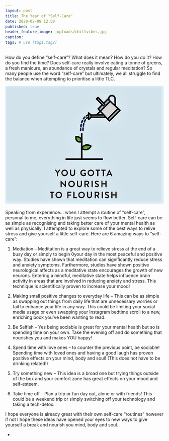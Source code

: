 ```yaml
---
layout: post
title: The Year of "Self-Care"
date: 2020-02-08 12:50
published: true
header_feature_image: _uploads/chillvibes.jpg
caption:
tags: # use [tag1,tag2]
---
```


How do you define “self-care”? What does it mean? How do you do it? How do you find the time? Does self-care really involve eating a tonne of greens, a fresh manicure, an abundance of crystals and regular meditation? So many people use the word “self-care” but ultimately, we all struggle to find the balance when attempting to prioritise a little TLC.

[![Nourish to Flourish ](/_uploads/HC-picture-2.jpg)](/_uploads/HC-picture-2.jpg)

Speaking from experience… when I attempt a routine of “self-care”, personal to me, everything in life just seems to flow better. Self-care can be as simple as recognising and taking better care of your mental health as well as physically. I attempted to explore some of the best ways to relive stress and give yourself a little self-care. Here are 6 amazing ways to “self-care”:

1.	Mediation – Meditation is a great way to relieve stress at the end of a busy day or simply to begin 0your day in the most peaceful and positive way. Studies have shown that meditation can significantly reduce stress and anxiety symptoms. Furthermore, studies have shown positive neurological affects as a meditative state encourages the growth of new neurons. Entering a mindful, meditative state helps influence brain activity in areas that are involved in reducing anxiety and stress. This technique is scientifically proven to increase your mood!

2.	Making small positive changes to everyday life – This can be as simple as swapping out things from daily life that are unnecessary worries or fail to enhance your life in any way. This could be limiting your social media usage or even swapping your Instagram bedtime scroll to a new, enriching book you’ve been wanting to read.  

3.	Be Selfish – Yes being sociable is great for your mental health but so is spending time on your own. Take the evening off and do something that nourishes you and makes YOU happy!

4.	Spend time with love ones – to counter the previous point, be sociable! Spending time with loved ones and having a good laugh has proven positive effects on your mind, body and soul! (This does not have to be drinking related!)  

5.	Try something new – This idea is a broad one but trying things outside of the box and your comfort zone has great effects on your mood and self-esteem.

6.	Take time off – Plan a trip or fun day out, alone or with friends! This could be a weekend trip or simply switching off your technology and taking a tech-detox.

I hope everyone is already great with their own self-care “routines” however if not I hope these ideas have opened your eyes to new ways to give yourself a break and nourish you mind, body and soul.

  -
